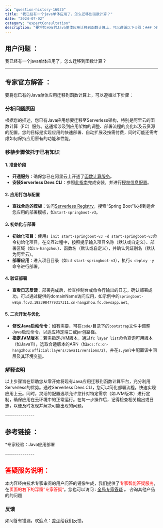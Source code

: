 ```yaml
---
id: "question-history-16025"
title: "我已经有一个java单体应用了，怎么迁移到函数计算？"
date: "2024-07-02"
category: "expertConsultation"
description: "要将您已有的Java单体应用迁移到函数计算上，可以遵循以下步骤：### 分析问题原因根据您的描述，您已有Java应用想要迁移至Serverless架构，特别是阿里云的函数计算（FC）服务。这通常涉及到应用架构的调整、部署流程的变化以及云资源的配置。您的目标是实现应用的快速部署、自动扩展及按需付费，同"
---
```


## 用户问题 ： 
 我已经有一个java单体应用了，怎么迁移到函数计算？  

---------------
## 专家官方解答 ：

要将您已有的Java单体应用迁移到函数计算上，可以遵循以下步骤：

### 分析问题原因
根据您的描述，您已有Java应用想要迁移至Serverless架构，特别是阿里云的函数计算（FC）服务。这通常涉及到应用架构的调整、部署流程的变化以及云资源的配置。您的目标是实现应用的快速部署、自动扩展及按需付费，同时可能还需考虑如何保持应用原有的功能和性能。

### 移植步骤依托于已有知识

#### 1. **准备阶段**
- **开通服务**：确保您已在阿里云上开通了[函数计算服务](https://www.aliyun.com/product/fc)。
- **安装Serverless Devs CLI**：参照[此指南](https://www.serverless-devs.com/serverless-devs/install)完成安装，并进行[授权信息配置](https://docs.serverless-devs.com/fc/config)。

#### 2. **应用打包与配置**
- **查找合适的模板**：访问[Serverless Registry](http://www.devsapp.cn/application.html)，搜索“Spring Boot”以找到适合您应用的部署模板，如`start-springboot-v3`。

#### 3. **初始化与部署**
- **初始化项目**：使用`s init start-springboot-v3 -d start-springboot-v3`命令初始化项目。在交互过程中，按照提示输入项目名称（默认或自定义）、部署区域（如`cn-hangzhou`）、函数名（默认或自定义），并确认凭证别名（默认为阿里云）。
- **部署应用**：进入项目目录（如`cd start-springboot-v3`），执行`s deploy -y`命令进行部署。

#### 4. **验证部署**
- **查看日志反馈**：部署完成后，检查控制台或命令行输出的日志，确认部署成功。可以通过提供的domainName访问应用，如示例中的`springboot-w8qm.fcv3.1923904779317311.cn-hangzhou.fc.devsapp.net`。

#### 5. **二次开发与优化**
- **修改Java启动命令**：如有需要，可在`code/`目录下的`bootstrap`文件中调整Java启动命令，以适应特定端口或jar包路径。
- **指定JVM版本**：若需指定JVM版本，通过`fc layer list`命令查询可用版本（如Java11），选取合适版本的ARN（如`acs:fc:cn-hangzhou:official:layers/Java11/versions/2`），并在`s.yaml`中配置该中间层及其环境变量。

### 解释说明
以上步骤旨在帮助您从零开始将现有Java应用迁移到函数计算平台，充分利用Serverless的优势。通过Serverless Devs CLI，您可以简化部署流程，快速实现应用上云。同时，灵活的配置选项允许您针对特定需求（如JVM版本）进行定制，确保应用在云环境中的正常运行。在每一步操作后，记得检查相关输出或日志，以便及时发现并解决可能出现的问题。


<font color="#949494">---------------</font> 


## 参考链接 ：

*专家经验：Java应用部署 


 <font color="#949494">---------------</font> 
 


## <font color="#FF0000">答疑服务说明：</font> 

本内容经由技术专家审阅的用户问答的镜像生成，我们提供了<font color="#FF0000">专家智能答疑服务</font>，在<font color="#FF0000">页面的右下的浮窗”专家答疑“</font>。您也可以访问 : [全局专家答疑](https://answer.opensource.alibaba.com/docs/intro) 。 咨询其他产品的的问题

### 反馈
如问答有错漏，欢迎点：[差评](https://ai.nacos.io/user/feedbackByEnhancerGradePOJOID?enhancerGradePOJOId=16027)给我们反馈。
